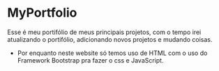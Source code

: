 # MyPortfolio
Esse é meu portifólio de meus principais projetos, com o tempo irei atualizando o portifólio, adicionando novos projetos e mudando coisas.
- Por enquanto neste website só temos uso de HTML com o uso do Framework Bootstrap pra fazer o css e JavaScript.
